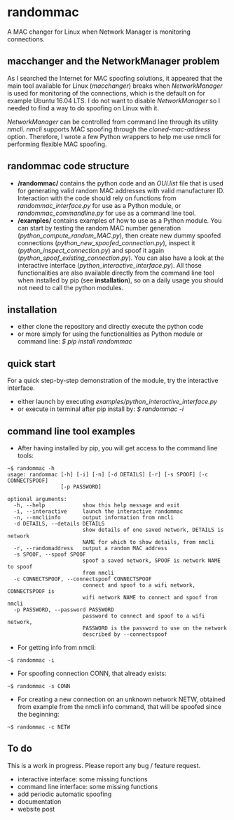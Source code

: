 # randommac

A MAC changer for Linux when Network Manager is monitoring connections.

## macchanger and the NetworkManager problem

As I searched the Internet for MAC spoofing solutions, it appeared that the main tool available for Linux (*macchanger*) breaks when *NetworkManager* is used for monitoring of the connections, which is the default on for example Ubuntu 16.04 LTS. I do not want to disable *NetworkManager* so I needed to find a way to do spoofing on Linux with it.

*NetworkManager* can be controlled from command line through its utility *nmcli*. *nmcli* supports MAC spoofing through the *cloned-mac-address* option. Therefore, I wrote a few Python wrappers to help me use nmcli for performing flexible MAC spoofing.

## randommac code structure

- **/randommac/** contains the python code and an *OUI.list* file that is used for generating valid random MAC addresses with valid manufacturer ID. Interaction with the code should rely on functions from *randommac_interface.py* for use as a Python module, or *randommac_commandline.py* for use as a command line tool.
- **/examples/** contains examples of how to use as a Python module. You can start by testing the random MAC number generation (*python_compute_random_MAC.py*), then create new dummy spoofed connections (*python_new_spoofed_connection.py*), inspect it (*python_inspect_connection.py*) and spoof it again (*python_spoof_existing_connection.py*). You can also have a look at the interactive interface (*python_interactive_interface.py*). All those functionalities are also available directly from the command line tool when installed by pip (see **installation**), so on a daily usage you should not need to call the python modules.

## installation

- either clone the repository and directly execute the python code
- or more simply for using the functionalities as Python module or command line: *$ pip install randommac*

## quick start

For a quick step-by-step demonstration of the module, try the interactive interface.
- either launch by executing *examples/python_interactive_interface.py*
- or execute in terminal after pip install by: *$ randommac -i*

## command line tool examples

- After having installed by pip, you will get access to the command line tools:

```
~$ randommac -h
usage: randommac [-h] [-i] [-n] [-d DETAILS] [-r] [-s SPOOF] [-c CONNECTSPOOF]
                 [-p PASSWORD]

optional arguments:
  -h, --help            show this help message and exit
  -i, --interactive     launch the interactive randommac
  -n, --nmcliinfo       output information from nmcli
  -d DETAILS, --details DETAILS
                        show details of one saved network, DETAILS is network
                        NAME for which to show details, from nmcli
  -r, --randomaddress   output a random MAC address
  -s SPOOF, --spoof SPOOF
                        spoof a saved network, SPOOF is network NAME to spoof
                        from nmcli
  -c CONNECTSPOOF, --connectspoof CONNECTSPOOF
                        connect and spoof to a wifi network, CONNECTSPOOF is
                        wifi network NAME to connect and spoof from nmcli
  -p PASSWORD, --password PASSWORD
                        password to connect and spoof to a wifi network,
                        PASSWORD is the password to use on the network
                        described by --connectspoof
```

- For getting info from nmcli:

`
~$ randommac -i
`

- For spoofing connection CONN, that already exists:

`
~$ randommac -s CONN
`

- For creating a new connection on an unknown network NETW, obtained from example from the nmcli info command, that will be spoofed since the beginning:

`
~$ randommac -c NETW
`

## To do

This is a work in progress. Please report any bug / feature request.

- interactive interface: some missing functions
- command line interface: some missing functions
- add periodic automatic spoofing
- documentation
- website post
